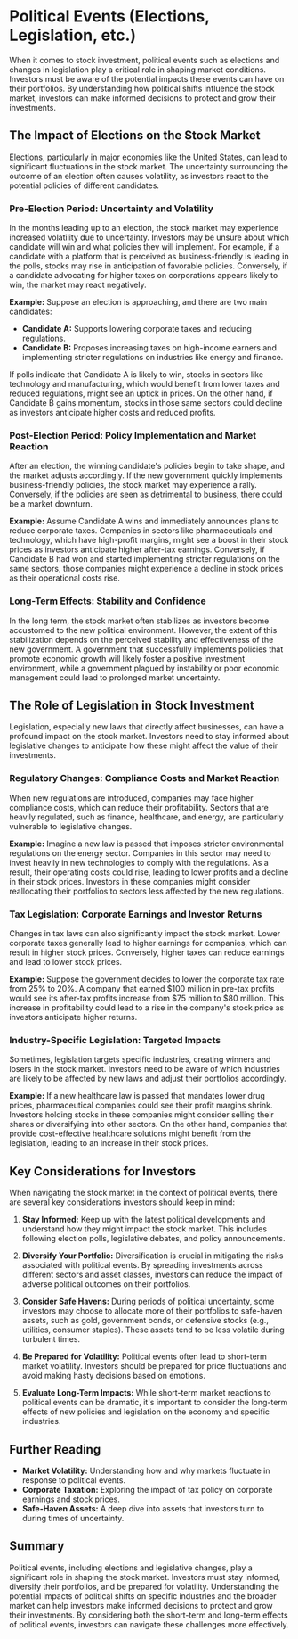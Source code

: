 # Political Events (Elections, Legislation, etc.)

When it comes to stock investment, political events such as elections and changes in legislation play a critical role in shaping market conditions. Investors must be aware of the potential impacts these events can have on their portfolios. By understanding how political shifts influence the stock market, investors can make informed decisions to protect and grow their investments.

## The Impact of Elections on the Stock Market

Elections, particularly in major economies like the United States, can lead to significant fluctuations in the stock market. The uncertainty surrounding the outcome of an election often causes volatility, as investors react to the potential policies of different candidates.

### Pre-Election Period: Uncertainty and Volatility

In the months leading up to an election, the stock market may experience increased volatility due to uncertainty. Investors may be unsure about which candidate will win and what policies they will implement. For example, if a candidate with a platform that is perceived as business-friendly is leading in the polls, stocks may rise in anticipation of favorable policies. Conversely, if a candidate advocating for higher taxes on corporations appears likely to win, the market may react negatively.

**Example:**
Suppose an election is approaching, and there are two main candidates:
- **Candidate A:** Supports lowering corporate taxes and reducing regulations.
- **Candidate B:** Proposes increasing taxes on high-income earners and implementing stricter regulations on industries like energy and finance.

If polls indicate that Candidate A is likely to win, stocks in sectors like technology and manufacturing, which would benefit from lower taxes and reduced regulations, might see an uptick in prices. On the other hand, if Candidate B gains momentum, stocks in those same sectors could decline as investors anticipate higher costs and reduced profits.

### Post-Election Period: Policy Implementation and Market Reaction

After an election, the winning candidate's policies begin to take shape, and the market adjusts accordingly. If the new government quickly implements business-friendly policies, the stock market may experience a rally. Conversely, if the policies are seen as detrimental to business, there could be a market downturn.

**Example:**
Assume Candidate A wins and immediately announces plans to reduce corporate taxes. Companies in sectors like pharmaceuticals and technology, which have high-profit margins, might see a boost in their stock prices as investors anticipate higher after-tax earnings. Conversely, if Candidate B had won and started implementing stricter regulations on the same sectors, those companies might experience a decline in stock prices as their operational costs rise.

### Long-Term Effects: Stability and Confidence

In the long term, the stock market often stabilizes as investors become accustomed to the new political environment. However, the extent of this stabilization depends on the perceived stability and effectiveness of the new government. A government that successfully implements policies that promote economic growth will likely foster a positive investment environment, while a government plagued by instability or poor economic management could lead to prolonged market uncertainty.

## The Role of Legislation in Stock Investment

Legislation, especially new laws that directly affect businesses, can have a profound impact on the stock market. Investors need to stay informed about legislative changes to anticipate how these might affect the value of their investments.

### Regulatory Changes: Compliance Costs and Market Reaction

When new regulations are introduced, companies may face higher compliance costs, which can reduce their profitability. Sectors that are heavily regulated, such as finance, healthcare, and energy, are particularly vulnerable to legislative changes.

**Example:**
Imagine a new law is passed that imposes stricter environmental regulations on the energy sector. Companies in this sector may need to invest heavily in new technologies to comply with the regulations. As a result, their operating costs could rise, leading to lower profits and a decline in their stock prices. Investors in these companies might consider reallocating their portfolios to sectors less affected by the new regulations.

### Tax Legislation: Corporate Earnings and Investor Returns

Changes in tax laws can also significantly impact the stock market. Lower corporate taxes generally lead to higher earnings for companies, which can result in higher stock prices. Conversely, higher taxes can reduce earnings and lead to lower stock prices.

**Example:**
Suppose the government decides to lower the corporate tax rate from 25% to 20%. A company that earned $100 million in pre-tax profits would see its after-tax profits increase from $75 million to $80 million. This increase in profitability could lead to a rise in the company's stock price as investors anticipate higher returns.

### Industry-Specific Legislation: Targeted Impacts

Sometimes, legislation targets specific industries, creating winners and losers in the stock market. Investors need to be aware of which industries are likely to be affected by new laws and adjust their portfolios accordingly.

**Example:**
If a new healthcare law is passed that mandates lower drug prices, pharmaceutical companies could see their profit margins shrink. Investors holding stocks in these companies might consider selling their shares or diversifying into other sectors. On the other hand, companies that provide cost-effective healthcare solutions might benefit from the legislation, leading to an increase in their stock prices.

## Key Considerations for Investors

When navigating the stock market in the context of political events, there are several key considerations investors should keep in mind:

1. **Stay Informed:** Keep up with the latest political developments and understand how they might impact the stock market. This includes following election polls, legislative debates, and policy announcements.

2. **Diversify Your Portfolio:** Diversification is crucial in mitigating the risks associated with political events. By spreading investments across different sectors and asset classes, investors can reduce the impact of adverse political outcomes on their portfolios.

3. **Consider Safe Havens:** During periods of political uncertainty, some investors may choose to allocate more of their portfolios to safe-haven assets, such as gold, government bonds, or defensive stocks (e.g., utilities, consumer staples). These assets tend to be less volatile during turbulent times.

4. **Be Prepared for Volatility:** Political events often lead to short-term market volatility. Investors should be prepared for price fluctuations and avoid making hasty decisions based on emotions.

5. **Evaluate Long-Term Impacts:** While short-term market reactions to political events can be dramatic, it's important to consider the long-term effects of new policies and legislation on the economy and specific industries.

## Further Reading

- **Market Volatility:** Understanding how and why markets fluctuate in response to political events.
- **Corporate Taxation:** Exploring the impact of tax policy on corporate earnings and stock prices.
- **Safe-Haven Assets:** A deep dive into assets that investors turn to during times of uncertainty.

## Summary

Political events, including elections and legislative changes, play a significant role in shaping the stock market. Investors must stay informed, diversify their portfolios, and be prepared for volatility. Understanding the potential impacts of political shifts on specific industries and the broader market can help investors make informed decisions to protect and grow their investments. By considering both the short-term and long-term effects of political events, investors can navigate these challenges more effectively.